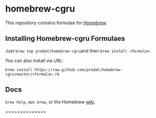 homebrew-cgru
=============
This repository contains formulae for [Homebrew](https://github.com/mxcl/homebrew).

Installing Homebrew-cgru Formulaes
----------------------------------
Just `brew top predat/homebrew-cgru`and then `brew install <formula>`.

You can also install via URL:
```
brew install https://raw.github.com/predat/homebrew-cgru/master/<formula>.rb
```

Docs
----
`brew help`, `man brew`, or the Homebrew [wiki][].

[wiki]:http://wiki.github.com/mxcl/homebrew
[homebrew-dupes]:https://github.com/Homebrew/homebrew-dupes
[homebrew-versions]:https://github.com/Homebrew/homebrew-versions
==============

